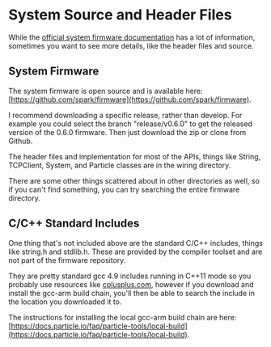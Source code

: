 # System Source and Header Files

While the [official system firmware documentation](https://docs.particle.io/reference/firmware) has a lot of information, sometimes you want to see more details, like the header files and source.

## System Firmware

The system firmware is open source and is available here: [https://github.com/spark/firmware](https://github.com/spark/firmware).

I recommend downloading a specific release, rather than develop. For example you could select the branch "release/v0.6.0" to get the released version of the 0.6.0 firmware. Then just download the zip or clone from Github.

The header files and implementation for most of the APIs, things like String, TCPClient, System, and Particle classes are in the wiring directory.

There are some other things scattered about in other directories as well, so if you can't find something, you can try searching the entire firmware directory.

## C/C++ Standard Includes

One thing that's not included above are the standard C/C++ includes, things like string.h and stdlib.h. These are provided by the compiler toolset and are not part of the firmware repository.

They are pretty standard gcc 4.9 includes running in C++11 mode so you probably use resources like [cplusplus.com](http://www.cplusplus.com), however if you download and install the gcc-arm build chain, you'll then be able to search the include in the location you downloaded it to.

The instructions for installing the local gcc-arm build chain are here:
[https://docs.particle.io/faq/particle-tools/local-build](https://docs.particle.io/faq/particle-tools/local-build).
